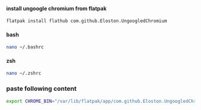 #### install ungoogle chromium from flatpak
```bash
flatpak install flathub com.github.Eloston.UngoogledChromium
```

#### bash
```bash
nano ~/.bashrc
```

#### zsh
```bash
nano ~/.zshrc
```


### paste following content
```bash
export CHROME_BIN="/var/lib/flatpak/app/com.github.Eloston.UngoogledChromium/current/active/export/bin/com.github.Eloston.UngoogledChromium"
```
